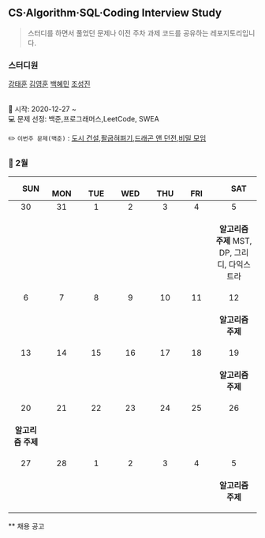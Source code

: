 ## CS·Algorithm·SQL·Coding Interview Study
<blockquote>스터디를 하면서 풀었던 문제나 이전 주차 과제 코드를 공유하는 레포지토리입니다.</blockquote>

### 스터디원

[강태훈](https://github.com/shuttlecock0) [김영훈](https://github.com/kim0hoon) [백혜민](https://github.com/HyeminBaek) [조성진](https://github.com/noel7781)

<br> 📌 시작: 2020-12-27 ~
<br> 💻 문제 선정: 백준,프로그래머스,LeetCode, SWEA

✏️ `이번주 문제(백준)` : [도시 건설](https://www.acmicpc.net/problem/21924),[팔굽혀펴기](https://www.acmicpc.net/problem/10564),[드래곤 앤 던전](https://www.acmicpc.net/problem/16434),[비밀 모임](https://www.acmicpc.net/problem/13424)

<h3> 📅 2월 </h3>

|　  SUN　  |　  MON　  |　  TUE　  |　  WED　  |　  THU　  |　  FRI　  |　  SAT　  |
|:---:|:---:|:---:|:---:|:---:|:---:|:---:|
|   30   |   31   |   1   |   2   |   3   |   4   |   5   |
|||||||<p><b>알고리즘 주제</b> MST, DP, 그리디, 다익스트라</p>|
|   6   |   7   |   8   |   9   |   10   |   11   |   12   |
|||||||<p><b>알고리즘 주제</b> </p>|
|   13   |   14   |   15   |   16   |   17   |   18   |   19   |
|||||||<p><b>알고리즘 주제</b> </p>|
|   20   |   21   |   22   |   23   |   24   |   25   |   26   |
|<p><b>알고리즘 주제</b>  </p>|||||||
|   27   |   28   |   1   |   2   |   3   |   4   |   5   |
|||||||<p><b>알고리즘 주제</b> </p>|


** 채용 공고
